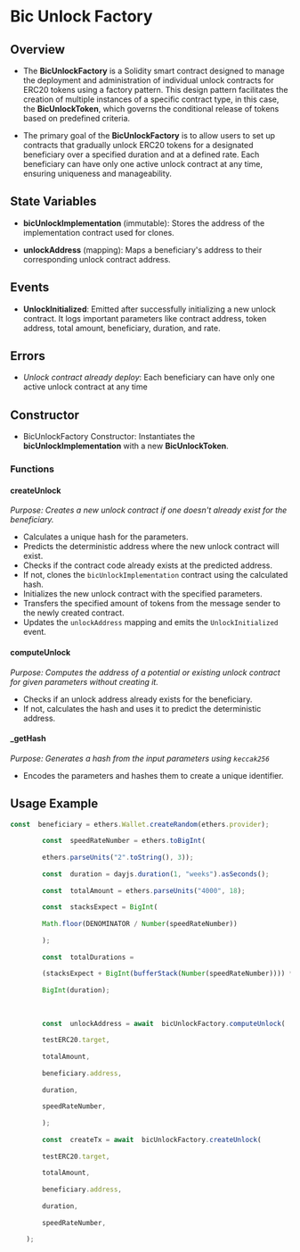 
# Bic Unlock Factory

  

## Overview

- The **BicUnlockFactory** is a Solidity smart contract designed to manage the deployment and administration of individual unlock contracts for ERC20 tokens using a factory pattern. This design pattern facilitates the creation of multiple instances of a specific contract type, in this case, the **BicUnlockToken**, which governs the conditional release of tokens based on predefined criteria.

- The primary goal of the **BicUnlockFactory** is to allow users to set up contracts that gradually unlock ERC20 tokens for a designated beneficiary over a specified duration and at a defined rate. Each beneficiary can have only one active unlock contract at any time, ensuring uniqueness and manageability.

  

## State Variables

- **bicUnlockImplementation** (immutable): Stores the address of the implementation contract used for clones.

- **unlockAddress** (mapping): Maps a beneficiary's address to their corresponding unlock contract address.

## Events
- **UnlockInitialized**: Emitted after successfully initializing a new unlock contract. It logs important parameters like contract address, token address, total amount, beneficiary, duration, and rate.
## Errors
- *Unlock contract already deploy*: Each beneficiary can have only one active unlock contract at any time

## Constructor

- BicUnlockFactory Constructor: Instantiates the **bicUnlockImplementation** with a new **BicUnlockToken**.

  

### Functions

#### createUnlock
*Purpose: Creates a new unlock contract if one doesn't already exist for the beneficiary.*
-   Calculates a unique hash for the parameters.
-   Predicts the deterministic address where the new unlock contract will exist.
-   Checks if the contract code already exists at the predicted address.
-   If not, clones the `bicUnlockImplementation` contract using the calculated hash.
-   Initializes the new unlock contract with the specified parameters.
-   Transfers the specified amount of tokens from the message sender to the newly created contract.
-   Updates the `unlockAddress` mapping and emits the `UnlockInitialized` event.

#### computeUnlock
*Purpose: Computes the address of a potential or existing unlock contract for given parameters without creating it.*
- Checks if an unlock address already exists for the beneficiary.
- If not, calculates the hash and uses it to predict the deterministic address.

#### _getHash
*Purpose: Generates a hash from the input parameters using `keccak256`*
- Encodes the parameters and hashes them to create a unique identifier.


## Usage Example
```ts
const  beneficiary = ethers.Wallet.createRandom(ethers.provider);
    
	    const  speedRateNumber = ethers.toBigInt(
    
	    ethers.parseUnits("2".toString(), 3));
    
	    const  duration = dayjs.duration(1, "weeks").asSeconds();
	    
	    const  totalAmount = ethers.parseUnits("4000", 18);
	    
	    const  stacksExpect = BigInt(
	    
	    Math.floor(DENOMINATOR / Number(speedRateNumber))
	    
	    );
	    
	    const  totalDurations =
	    
	    (stacksExpect + BigInt(bufferStack(Number(speedRateNumber)))) *
	    
	    BigInt(duration);
	    
	      
	    
	    const  unlockAddress = await  bicUnlockFactory.computeUnlock(
	    
	    testERC20.target,
	    
	    totalAmount,
	    
	    beneficiary.address,
	    
	    duration,
	    
	    speedRateNumber,
	    
	    );
	    
	    const  createTx = await  bicUnlockFactory.createUnlock(
	    
	    testERC20.target,
	    
	    totalAmount,
	    
	    beneficiary.address,
	    
	    duration,
	    
	    speedRateNumber,
    
    );
```
    
